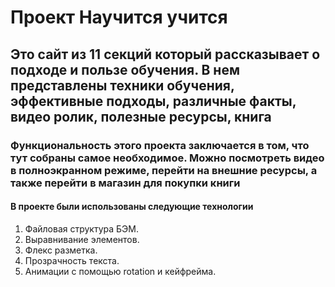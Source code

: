 # Проект Научится учится

## Это сайт из 11 секций который рассказывает о подходе и пользе обучения. В нем представлены техники обучения, эффективные подходы, различные факты, видео ролик, полезные ресурсы, книга

### Функциональность этого проекта заключается в том, что тут собраны самое необходимое. Можно посмотреть видео в полноэкранном режиме, перейти на внешние ресурсы, а также перейти в магазин для покупки книги

#### В проекте были использованы следующие технологии

  1. Файловая структура БЭМ.
  2. Выравнивание элементов.
  3. Флекс разметка.
  4. Прозрачность текста.
  5. Анимации с помощью rotation и кейфрейма.
